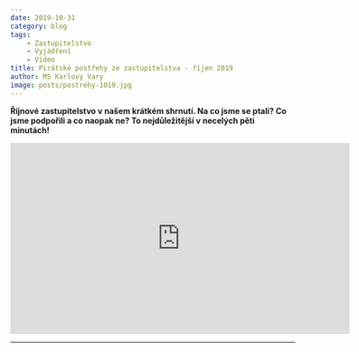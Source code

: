 ```yaml
---
date: 2019-10-31
category: blog
tags:
    - Zastupitelstvo
    - Vyjádření
    - Video 
title: Pirátské postřehy ze zastupitelstva - říjen 2019
author: MS Karlovy Vary
image: posts/postrehy-1019.jpg
---
```


**Říjnové zastupitelstvo v našem krátkém shrnutí. 
Na co jsme se ptali? 
Co jsme podpořili a co naopak ne? 
To nejdůležitější v necelých pěti minutách!**


<iframe width="600" height="338" src="https://www.youtube.com/watch?v=I6HM-Y9BahM&" frameborder="0" allow="accelerometer; autoplay; encrypted-media; gyroscope; picture-in-picture" allowfullscreen></iframe>

- - - 
